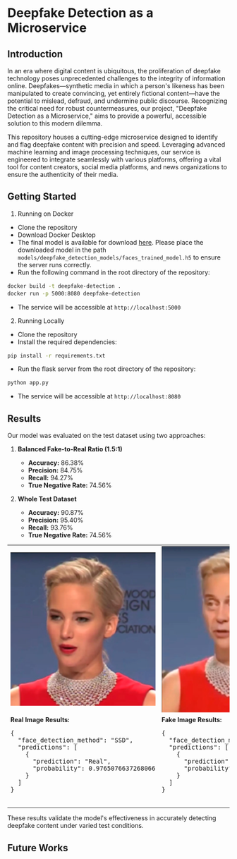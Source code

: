 # Deepfake Detection as a Microservice

## Introduction

In an era where digital content is ubiquitous, the proliferation of deepfake technology poses unprecedented challenges to the integrity of information online. Deepfakes—synthetic media in which a person's likeness has been manipulated to create convincing, yet entirely fictional content—have the potential to mislead, defraud, and undermine public discourse. Recognizing the critical need for robust countermeasures, our project, "Deepfake Detection as a Microservice," aims to provide a powerful, accessible solution to this modern dilemma.

This repository houses a cutting-edge microservice designed to identify and flag deepfake content with precision and speed. Leveraging advanced machine learning and image processing techniques, our service is engineered to integrate seamlessly with various platforms, offering a vital tool for content creators, social media platforms, and news organizations to ensure the authenticity of their media.

## Getting Started

1. Running on Docker
- Clone the repository
- Download Docker Desktop
- The final model is available for download [here](https://drive.google.com/file/d/1IPYlxYqiQ92cgLi7DAdkQUkfecjd8jX6/view?usp=sharing). Please place the downloaded model in the path `models/deepfake_detection_models/faces_trained_model.h5` to ensure the server runs correctly.
- Run the following command in the root directory of the repository:
```bash
docker build -t deepfake-detection .
docker run -p 5000:8080 deepfake-detection
```
- The service will be accessible at `http://localhost:5000`

2. Running Locally
- Clone the repository
- Install the required dependencies:
```bash
pip install -r requirements.txt
```
- Run the flask server from the root directory of the repository:
```bash
python app.py
```
- The service will be accessible at `http://localhost:8080`

## Results
Our model was evaluated on the test dataset using two approaches:

1. **Balanced Fake-to-Real Ratio (1.5:1)**
   - **Accuracy:** 86.38%
   - **Precision:** 84.75%
   - **Recall:** 94.27%
   - **True Negative Rate:** 74.56%

2. **Whole Test Dataset**
   - **Accuracy:** 90.87%
   - **Precision:** 95.40%
   - **Recall:** 93.76%
   - **True Negative Rate:** 74.56%

<table>
  <tr>
    <td>
      <img src="https://github.com/suvanbalu/Deepfake-Detection-Microservice/blob/main/test/real1.png" alt="Real Image" width="400"/>
    </td>
    <td>
      <img src="https://github.com/suvanbalu/Deepfake-Detection-Microservice/blob/main/test/fake1.png" alt="Fake Image" width="400"/>
    </td>
  </tr>
  <tr>
    <td>
      <b>Real Image Results:</b>
      <pre>
{
  "face_detection_method": "SSD",
  "predictions": [
    {
      "prediction": "Real",
      "probability": 0.9765076637268066
    }
  ]
}
      </pre>
    </td>
    <td>
      <b>Fake Image Results:</b>
      <pre>
{
  "face_detection_method": "SSD",
  "predictions": [
    {
      "prediction": "Fake",
      "probability": 0.6263623237609863
    }
  ]
}
      </pre>
    </td>
  </tr>
</table>

These results validate the model's effectiveness in accurately detecting deepfake content under varied test conditions.

## Future Works
